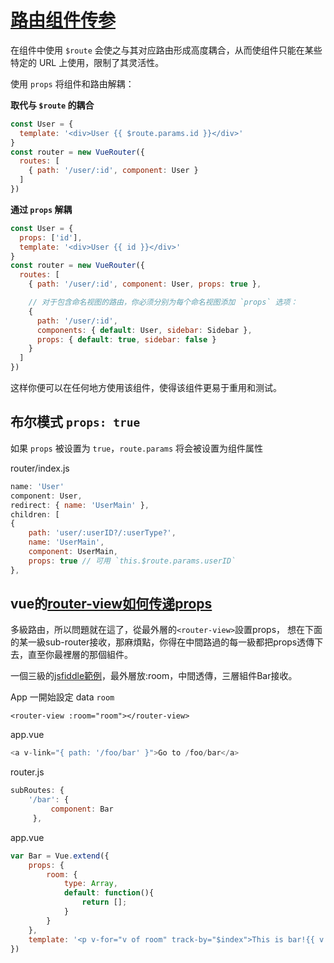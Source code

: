 # [路由组件传参](https://router.vuejs.org/zh/guide/essentials/passing-props.html)

在组件中使用 `$route` 会使之与其对应路由形成高度耦合，从而使组件只能在某些特定的 URL 上使用，限制了其灵活性。

使用 `props` 将组件和路由解耦：

**取代与 `$route` 的耦合**

```js
const User = {
  template: '<div>User {{ $route.params.id }}</div>'
}
const router = new VueRouter({
  routes: [
    { path: '/user/:id', component: User }
  ]
})
```

**通过 `props` 解耦** 

```js
const User = {
  props: ['id'],
  template: '<div>User {{ id }}</div>'
}
const router = new VueRouter({
  routes: [
    { path: '/user/:id', component: User, props: true },

    // 对于包含命名视图的路由，你必须分别为每个命名视图添加 `props` 选项：
    {
      path: '/user/:id',
      components: { default: User, sidebar: Sidebar },
      props: { default: true, sidebar: false }
    }
  ]
})
```

这样你便可以在任何地方使用该组件，使得该组件更易于重用和测试。

## 布尔模式 `props: true`

如果 `props` 被设置为 `true`，`route.params` 将会被设置为组件属性

router/index.js

```js
name: 'User'
component: User,
redirect: { name: 'UserMain' },
children: [
{
    path: 'user/:userID?/:userType?',
    name: 'UserMain',
    component: UserMain,
    props: true // 可用 `this.$route.params.userID` 
},
```

## vue的[router-view如何传递props](https://segmentfault.com/q/1010000005362842)  

多級路由，所以問題就在這了，從最外層的`<router-view>`設置props，
想在下面的某一級sub-router接收，那麻煩點，你得在中間路過的每一級都把props透傳下去，直至你最裡層的那個組件。

一個三級的[jsfiddle範例](http://jsfiddle.net/leftstick/L50pdx95/)，最外層放:room，中間透傳，三層組件Bar接收。  

App 一開始設定 data `room`  

`<router-view :room="room"></router-view>`  

app.vue

```js
<a v-link="{ path: '/foo/bar' }">Go to /foo/bar</a>
```

router.js

```js
subRoutes: {
    '/bar': {
         component: Bar
     },
```

app.vue  

```js
var Bar = Vue.extend({
    props: {
        room: {
            type: Array,
            default: function(){
                return [];
            }
        }
    },
    template: '<p v-for="v of room" track-by="$index">This is bar!{{ v }} </p>'
})
```
